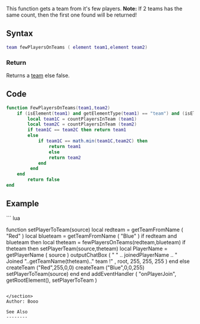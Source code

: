 <lowercasetitle/>

This function gets a team from it's few players. **Note:** If 2 teams has the same count, then the first one found will be returned!

Syntax
------

``` lua
team fewPlayersOnTeams ( element team1,element team2)
```

### Return

Returns a [team](/team.md "wikilink") else false.

Code
----

``` lua
function FewPlayersOnTeams(team1,team2)
    if (isElement(team1) and getElementType(team1) == "team") and (isElement(team2) and getElementType(team2) == "team")  then
        local team1C = countPlayersInTeam (team1)
        local team2C = countPlayersInTeam (team2)
        if team1C == team2C then return team1
        else
            if team1C == math.min(team1C,team2C) then
                return team1
                else
                return team2
            end
         end
    end
        return false
end
```

Example
-------

<section name="Example" class="server" show="true">
``` lua


function setPlayerToTeam(source)
local redteam = getTeamFromName ( "Red" )
local blueteam = getTeamFromName ( "Blue" )
    if redteam and blueteam then
        local theteam = fewPlayersOnTeams(redteam,blueteam)
     if theteam then
        setPlayerTeam(source,theteam)
    local PlayerName = getPlayerName ( source )
    outputChatBox ( "  " .. joinedPlayerName .. "  Joined "..getTeamName(theteam).." team !" , root, 255, 255, 255 )
     end
        else
createTeam ("Red",255,0,0)
createTeam ("Blue",0,0,255)
setPlayerToTeam(source)
    end
end
addEventHandler ( "onPlayerJoin", getRootElement(), setPlayerToTeam )
```

</section>
Author: Booo

See Also
--------
